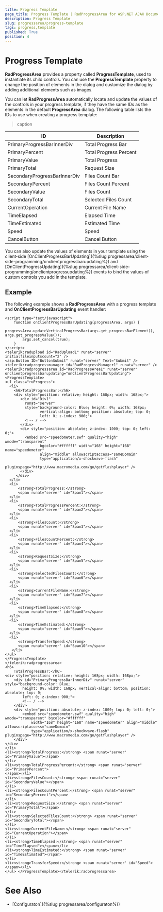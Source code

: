 ```yaml
---
title: Progress Template
page_title: Progress Template | RadProgressArea for ASP.NET AJAX Documentation
description: Progress Template
slug: progressarea/progress-template
tags: progress,template
published: True
position: 4
---
```


# Progress Template



**RadProgressArea** provides a property called **ProgressTemplate**, used to instantiate its child controls. You can use the **ProgressTemplate** property to change the position of elements in the dialog and customize the dialog by adding additional elements such as images.

You can let **RadProgressArea** automatically locate and update the values of the controls in your progress template, if they have the same IDs as the elements in the default **ProgressArea** dialog. The following table lists the IDs to use when creating a progress template:

>caption  

| ID | Description |
| ------ | ------ |
|PrimaryProgressBarInnerDiv|Total Progress Bar|
|PrimaryPercent|Total Progress Percent|
|PrimaryValue|Total Progress|
|PrimaryTotal|Request Size|
|SecondaryProgressBarInnerDiv|Files Count Bar|
|SecondaryPercent|Files Count Percent|
|SecondaryValue|Files Count|
|SecondaryTotal|Selected Files Count|
|CurrentOperation|Current File Name|
|TimeElapsed|Elapsed Time|
|TimeEstimated|Estimated Time|
|Speed|Speed|
|CancelButton|Cancel Button|

You can also update the values of elements in your template using the client-side [OnClientProgressBarUpdating]({%slug progressarea/client-side-programming/onclientprogressbarupdating%}) and [OnClientProgressUpdating]({%slug progressarea/client-side-programming/onclientprogressupdating%}) events to bind the values of custom controls you add in the template.

## Example

The following example shows a **RadProgressArea** with a progress template and **OnClientProgressBarUpdating** event handler:

````ASPNET
<script type="text/javascript">
	function onClientProgressBarUpdating(progressArea, args) {
		progressArea.updateVerticalProgressBar(args.get_progressBarElement(), args.get_progressValue());
		args.set_cancel(true);
	}
</script>
<telerik:radupload id="RadUpload1" runat="server" initialfileinputscount="2" />
<asp:Button ID="ButtonSubmit" runat="server" Text="Submit" />
<telerik:radprogressmanager id="RadProgressManager1" runat="server" />
<telerik:radprogressarea id="RadProgressArea1" runat="server" onclientprogressbarupdating="onClientProgressBarUpdating">
<ProgressTemplate>
<ul class="ruProgress">
  <li>
	<h6>TotalProgressBar:</h6>
	<div style="position: relative; height: 168px; width: 168px;">
	   <div id="Div1"
		 runat="server"
		 style="background-color: Blue; height: 0%; width: 168px;
				vertical-align: bottom; position: absolute; top: 0;
				left: 0; z-index: 900;">
		 <!-- / -->
	   </div>
	   <div style="position: absolute; z-index: 1000; top: 0; left: 0;">
		 <embed src="speedometer.swf" quality="high" wmode="transparent"
				bgcolor="#ffffff" width="168" height="168" name="speedometer"
				align="middle" allowscriptaccess="sameDomain"
				type="application/x-shockwave-flash"
				pluginspage="http://www.macromedia.com/go/getflashplayer" />
	   </div>
	 </div>
  </li>
  <li>
	  <strong>TotalProgress:</strong>
	  <span runat="server" id="Span1"></span>
  </li>
  <li>
	  <strong>TotalProgressPercent:</strong>
	  <span runat="server" id="Span2"></span>
  </li>
  <li>
	  <strong>FilesCount:</strong>
	  <span runat="server" id="Span3"></span>
  </li>
  <li>
	  <strong>FilesCountPercent:</strong>
	  <span runat="server" id="Span4"></span>
  </li>
  <li>
	  <strong>RequestSize:</strong>
	  <span runat="server" id="Span5"></span>
  </li>
  <li>
	  <strong>SelectedFilesCount:</strong>
	  <span runat="server" id="Span6"></span>
  </li>
  <li>
	  <strong>CurrentFileName:</strong>
	  <span runat="server" id="Span7"></span>
  </li>
  <li>
	  <strong>TimeElapsed:</strong>
	  <span runat="server" id="Span8"></span>
  </li>
  <li>
	  <strong>TimeEstimated:</strong>
	  <span runat="server" id="Span9"></span>
  </li>
  <li>
	  <strong>TransferSpeed:</strong>
	  <span runat="server" id="Span10"></span>
   </li>
</ul>
</ProgressTemplate>
</telerik:radprogressarea>
<h6>
	TotalProgressBar:</h6>
<div style="position: relative; height: 168px; width: 168px;">
	<div id="PrimaryProgressBarInnerDiv" runat="server" style="background-color: Blue;
		height: 0%; width: 168px; vertical-align: bottom; position: absolute; top: 0;
		left: 0; z-index: 900;">
		<!-- / -->
	</div>
	<div style="position: absolute; z-index: 1000; top: 0; left: 0;">
		<embed src="speedometer.swf" quality="high" wmode="transparent" bgcolor="#ffffff"
			width="168" height="168" name="speedometer" align="middle" allowscriptaccess="sameDomain"
			type="application/x-shockwave-flash" pluginspage="http://www.macromedia.com/go/getflashplayer" />
	</div>
</div>
</li>
<li><strong>TotalProgress:</strong> <span runat="server" id="PrimaryValue"></span>
</li>
<li><strong>TotalProgressPercent:</strong> <span runat="server" id="PrimaryPercent">
</span></li>
<li><strong>FilesCount:</strong> <span runat="server" id="SecondaryValue"></span>
</li>
<li><strong>FilesCountPercent:</strong> <span runat="server" id="SecondaryPercent"></span>
</li>
<li><strong>RequestSize:</strong> <span runat="server" id="PrimaryTotal"></span>
</li>
<li><strong>SelectedFilesCount:</strong> <span runat="server" id="SecondaryTotal"></span>
</li>
<li><strong>CurrentFileName:</strong> <span runat="server" id="CurrentOperation"></span>
</li>
<li><strong>TimeElapsed:</strong> <span runat="server" id="TimeElapsed"></span></li>
<li><strong>TimeEstimated:</strong> <span runat="server" id="TimeEstimated"></span>
</li>
<li><strong>TransferSpeed:</strong> <span runat="server" id="Speed"></span></li>
</ul> </ProgressTemplate></telerik:radprogressarea>
````





# See Also

 * [Configuraton]({%slug progressarea/configuraton%})[](CC285951-AF70-457C-9767-009843DEC3A1)
